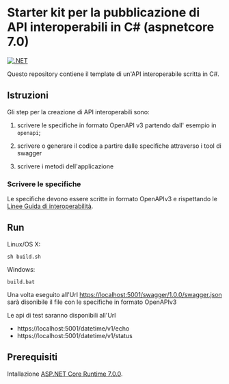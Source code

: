 # Starter kit per la pubblicazione di API interoperabili in C# (aspnetcore 7.0)

[![.NET](https://github.com/fderrigo/api-starter-kit-aspnetcore/actions/workflows/dotnet.yml/badge.svg)](https://github.com/fderrigo/api-starter-kit-aspnetcore/actions/workflows/dotnet.yml)

Questo repository contiene il template di un'API interoperabile scritta in C#.


## Istruzioni

Gli step per la creazione di API interoperabili sono:

1. scrivere le specifiche in formato OpenAPI v3 partendo dall' esempio in `openapi`;

2. scrivere o generare il codice a partire dalle specifiche attraverso i tool di swagger

3. scrivere i metodi dell'applicazione

### Scrivere le specifiche

Le specifiche devono essere scritte in formato OpenAPIv3
e rispettando le [Linee Guida di interoperabilità](https://docs.italia.it/italia/piano-triennale-ict/lg-modellointeroperabilita-docs).



## Run

Linux/OS X:

```
sh build.sh
```

Windows:

```
build.bat
```

Una volta eseguito all'Url [https://localhost:5001/swagger/1.0.0/swagger.json](https://localhost:5001/swagger/1.0.0/swagger.json) sarà disonibile il file con le specifiche  in formato OpenAPIv3

Le api di test saranno disponibili all'Url

- https://localhost:5001/datetime/v1/echo
- https://localhost:5001/datetime/v1/status



## Prerequisiti

Intallazione [ASP.NET Core Runtime 7.0.0](https://dotnet.microsoft.com/en-us/download/dotnet/7.0).





